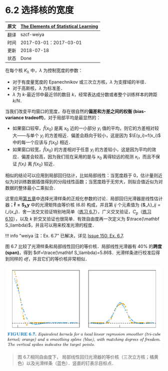 # 6.2 选择核的宽度 

| 原文   | [The Elements of Statistical Learning](https://web.stanford.edu/~hastie/ElemStatLearn/printings/ESLII_print12.pdf) |
| ---- | ---------------------------------------- |
| 翻译   | szcf-weiya                               |
| 时间   | 2017-03-01：2017-03-01                    |
| 更新 | 2018-07-18|
| 状态|Done|

在每个核 $K_\lambda$ 中，$\lambda$ 为控制宽度的参数：

- 对于有度量宽度的 Epanechnikov 或三次立方核，$\lambda$ 为支撑域的半径．
- 对于高斯核，$\lambda$ 为标准差．
- $\lambda$ 为 $k$-最近邻中最近邻的数目 $k$，经常表达成分数或者整个训练样本的跨距 $k/N$．

当我们改变平均窗口的宽度，存在很自然的**偏差和方差之间的权衡 (bias-variance tradeoff)**，对于局部平均是最显然的：

- 如果窗口较窄，$\hat f(x_0)$ 是离 $x_0$ 近的一小部分 $y_i$ 值的平均，则它的方差相对较大——与单个 $y_i$ 的方差相近．偏差会趋向于较小，这是因为 $\E(y_i)=f(x_i)$ 中的每一个应该与 $f(x_0)$ 相近．
- 如果窗口较宽，$\hat f(x_0)$ 的方差相对于任意 $y_i$ 的方差较小，这是因为平均的效应．偏差会较高，因为我们现在采用的是与 $x_0$ 离得较远的观测 $x_i$，而且不保证 $f(x_i)$ 离 $f(x_0)$ 较近．

相似的结论可以应用到局部回归估计，比如局部线性：当宽度趋于 $0$，估计量则近似为对训练数据插值得到的分段线性函数；当宽度趋于无穷大，则拟合值近似为对数据的整体最小二乘拟合．

这里应用[第五章](../05-Basis-Expansions-and-Regularization/5.1-Introduction/index.html)中选择光滑样条的正规化参数的讨论．局部回归光滑器是线性估计器；$\mathbf{\hat f=S_\lambda y}$ 中的光滑矩阵由等价核 (6.8) 构成，并且第 $ij$ 个元素值为 $\{\mathbf S\_\lambda\}\_{ij}=l\_{i}(x\_{j})$．舍一法交叉验证特别地简单（[练习 6.7](https://github.com/szcf-weiya/ESL-CN/issues/150)），广义交叉验证，$C_p$（[练习 6.10](https://github.com/szcf-weiya/ESL-CN/issues/151)），以及 $k$ 折交叉验证也很简单．有效自由度再一次定义为 $\trace(\mathbf S_\lambda)$，并且可以用来校准光滑的程度．

!!! info "weiya 注：Ex. 6.7"
    已解决，详见 [Issue 150: Ex. 6.7](https://github.com/szcf-weiya/ESL-CN/issues/150).

图 6.7 比较了光滑样条和局部线性回归的等价核．局部线性光滑器有 $40\%$ 的**跨度 (span)**，得到 $df=\trace(\mathbf S_\lambda)=5.86$．光滑样条进行校准后得到同样的 $df$，并且它们的等价核非常相似．

![](../img/06/fig6.7.png)

> 图 6.7.相同自由度下， 局部线性回归光滑器的等价核（三次立方核；橘黄色）以及光滑样条（蓝色）．竖直的钉表示目标点．
